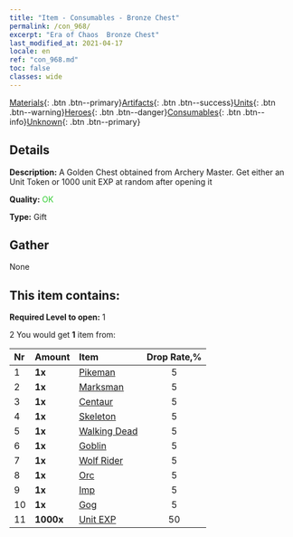 ```yaml
---
title: "Item - Consumables - Bronze Chest"
permalink: /con_968/
excerpt: "Era of Chaos  Bronze Chest"
last_modified_at: 2021-04-17
locale: en
ref: "con_968.md"
toc: false
classes: wide
---
```

 [Materials](/Items/){: .btn .btn--primary}[Artifacts](/Items/Artifacts/){: .btn .btn--success}[Units](/Items/Units/){: .btn .btn--warning}[Heroes](/Items/Heroes/){: .btn .btn--danger}[Consumables](/Items/Consumables/){: .btn .btn--info}[Unknown](/Items/Unknown/){: .btn .btn--primary}

## Details
 **Description:** A Golden Chest obtained from Archery Master. Get either an Unit Token or 1000 unit EXP at random after opening it

 **Quality:** <span style="color: #32CD32">OK</span>

 **Type:** Gift

## Gather

  None

## This item contains:

 **Required Level to open:** 1

 2 You would get **1** item  from:

  | Nr | Amount |     Item    | Drop Rate,% |
  |:---|:-------|:------------|:---------:|
  | 1 |  **1x** | [Pikeman](/Items/unt_190/) | 5 | 
  | 2 |  **1x** | [Marksman](/Items/unt_191/) | 5 | 
  | 3 |  **1x** | [Centaur](/Items/unt_199/) | 5 | 
  | 4 |  **1x** | [Skeleton](/Items/unt_208/) | 5 | 
  | 5 |  **1x** | [Walking Dead](/Items/unt_209/) | 5 | 
  | 6 |  **1x** | [Goblin](/Items/unt_217/) | 5 | 
  | 7 |  **1x** | [Wolf Rider](/Items/unt_218/) | 5 | 
  | 8 |  **1x** | [Orc](/Items/unt_219/) | 5 | 
  | 9 |  **1x** | [Imp](/Items/unt_226/) | 5 | 
  | 10 |  **1x** | [Gog](/Items/unt_227/) | 5 | 
  | 11 |  **1000x** | [Unit EXP](/Items/con_902/) | 50 | 
